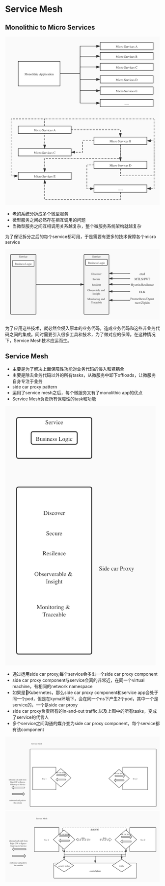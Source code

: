 # Service Mesh

## Monolithic to Micro Services

![Monolithic to Micro services](monolithic-to-micro-2.jpg)

- 老的系统分拆成多个微型服务
- 微型服务之间必然存在相互调用的问题
- 当微型服务之间互相调用关系越复杂，整个微服务系统架构就越复杂

为了保证拆分之后的每个service都可用，于是需要有更多的技术保障各个micro service

![service](service.jpg)

为了应用这些技术，就必然会侵入原本的业务代码，造成业务代码和这些非业务代码之间的集成。同时需要引入很多工具和技术，为了做对应的保障。在这种情况下，Service Mesh技术应运而生。

## Service Mesh

- 主要是为了解决上面保障性功能对业务代码的侵入和紧耦合
- 主要是除去业务代码以外的所有tasks，从微服务中卸下offloads，让微服务自身专注于业务
- side car proxy pattern
- 运用了service mesh之后，每个微服务又有了monolithic app的优点
- Service Mesh负责所有保障性的task和功能

![service mesh](service-mesh.jpg)

- 通过运用side car proxy,每个service会多出一个side car proxy component
- side car proxy component与service会离的非常近，在同一个virtual machine，有相同的network namespace
- 如果是Kubernetes，那么side car proxy component和service app会处于同一个pod，但是在kyma环境下，会在同一个ns下产生2个pod，其中一个是service的，一个是side car proxy
- side car proxy负责所有的in-and-out traffic,以及上图中的所有tasks，变成了service的代言人
- 多个service之间沟通的媒介变为side car proxy component，每个service都有该component


![Side Car Proxy](side-car-proxy.jpg)
![Side Car Proxy](side-car-proxy-2.jpg)
